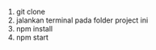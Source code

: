 1. git clone <link github>
2. jalankan terminal pada folder project ini
3. npm install
4. npm start
